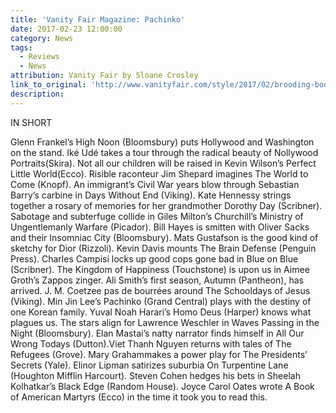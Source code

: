 ```yaml
---
title: 'Vanity Fair Magazine: Pachinko'
date: 2017-02-23 12:00:00
category: News
tags:
  - Reviews
  - News
attribution: Vanity Fair by Sloane Crosley
link_to_original: 'http://www.vanityfair.com/style/2017/02/brooding-books-to-read-during-the-dark-days-of-winter'
description:
---
```



IN SHORT

Glenn Frankel’s High Noon (Bloomsbury) puts Hollywood and Washington on the stand. Iké Udé takes a tour through the radical beauty of Nollywood Portraits(Skira). Not all our children will be raised in Kevin Wilson’s Perfect Little World(Ecco). Risible raconteur Jim Shepard imagines The World to Come (Knopf). An immigrant’s Civil War years blow through Sebastian Barry’s carbine in Days Without End (Viking). Kate Hennessy strings together a rosary of memories for her grandmother Dorothy Day (Scribner). Sabotage and subterfuge collide in Giles Milton’s Churchill’s Ministry of Ungentlemanly Warfare (Picador). Bill Hayes is smitten with Oliver Sacks and their Insomniac City (Bloomsbury). Mats Gustafson is the good kind of sketchy for Dior (Rizzoli). Kevin Davis mounts The Brain Defense (Penguin Press). Charles Campisi locks up good cops gone bad in Blue on Blue (Scribner). The Kingdom of Happiness (Touchstone) is upon us in Aimee Groth’s Zappos zinger. Ali Smith’s first season, Autumn (Pantheon), has arrived. J. M. Coetzee pas de bourrées around The Schooldays of Jesus (Viking). Min Jin Lee’s Pachinko (Grand Central) plays with the destiny of one Korean family. Yuval Noah Harari’s Homo Deus (Harper) knows what plagues us. The stars align for Lawrence Weschler in Waves Passing in the Night (Bloomsbury). Elan Mastai’s natty narrator finds himself in All Our Wrong Todays (Dutton).Viet Thanh Nguyen returns with tales of The Refugees (Grove). Mary Grahammakes a power play for The Presidents’ Secrets (Yale). Elinor Lipman satirizes suburbia On Turpentine Lane (Houghton Mifflin Harcourt). Steven Cohen hedges his bets in Sheelah Kolhatkar’s Black Edge (Random House). Joyce Carol Oates wrote A Book of American Martyrs (Ecco) in the time it took you to read this.